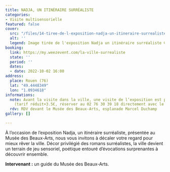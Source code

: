 ```yaml
---
title: NADJA, UN ITINÉRAIRE SURRÉALISTE
categories:
- Visite multisensorielle
featured: false
cover:
  src: "/files/14-tiree-de-l-exposition-nadja-un-itineraire-surrealiste-rmm.jpg"
  alt: ''
  legend: Image tirée de l'exposition Nadja un itinéraire surréaliste ©RMM
booking:
  link: https://my.weezevent.com/la-ville-surrealiste
  state: ''
  period: ''
  dates:
  - date: 2022-10-02 16:00
address:
  place: Rouen (76)
  lat: "49.4448349"
  lon: "1.0934618"
informations:
  note: Avant la visite dans la ville, une visite de l’exposition est possible à 15h
    (tarif réduit+3.5€, réserver au 02 76 30 39 18 directement avec le musée)
  rdv: RDV devant le Musée des Beaux-Arts, esplanade Marcel Duchamp
gallery: []

---
```

À l’occasion de l’exposition Nadja, un itinéraire surréaliste, présentée au Musée des Beaux-Arts, nous vous invitons à décaler votre regard pour mieux rêver la ville. Décor privilégié des romans surréalistes, la ville devient un terrain de jeu sensoriel, poétique entouré d’évocations surprenantes à découvrir ensemble.

**Intervenant :** un guide du Musée des Beaux-Arts.